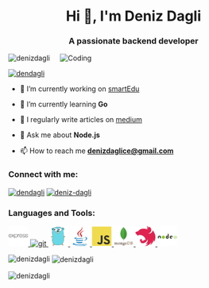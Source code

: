 
<h1 align="center">Hi 👋, I'm Deniz Dagli</h1>
<h3 align="center">A passionate backend developer</h3>
<img align="right" alt="Coding" width="400" src= "https://i.pinimg.com/originals/72/8d/41/728d4149a1c30ff894075e639b5c9fcd.gif">

<p align="left"> <img src="https://komarev.com/ghpvc/?username=denizdagli&label=Profile%20views&color=0e75b6&style=flat" alt="denizdagli" /> </p>

<p align="left"> <a href="https://twitter.com/dendagli" target="blank"><img src="https://img.shields.io/twitter/follow/dendagli?logo=twitter&style=for-the-badge" alt="dendagli" /></a> </p>

- 🔭 I’m currently working on [smartEdu](https://github.com/denizdagli/smartEdu)

- 🌱 I’m currently learning **Go**

- 📝 I regularly write articles on [medium](https://medium.com/@denizdagli)

- 💬 Ask me about **Node.js**

- 📫 How to reach me **denizdaglice@gmail.com**

<h3 align="left">Connect with me:</h3>
<p align="left">
<a href="https://twitter.com/dendagli" target="blank"><img align="center" src="https://raw.githubusercontent.com/rahuldkjain/github-profile-readme-generator/master/src/images/icons/Social/twitter.svg" alt="dendagli" height="30" width="40" /></a>
<a href="https://linkedin.com/in/deniz-dagli" target="blank"><img align="center" src="https://raw.githubusercontent.com/rahuldkjain/github-profile-readme-generator/master/src/images/icons/Social/linked-in-alt.svg" alt="deniz-dagli" height="30" width="40" /></a>
</p>

<h3 align="left">Languages and Tools:</h3>
<p align="left"> <a href="https://expressjs.com" target="_blank" rel="noreferrer"> <img src="https://raw.githubusercontent.com/devicons/devicon/master/icons/express/express-original-wordmark.svg" alt="express" width="40" height="40"/> </a> <a href="https://git-scm.com/" target="_blank" rel="noreferrer"> <img src="https://www.vectorlogo.zone/logos/git-scm/git-scm-icon.svg" alt="git" width="40" height="40"/> </a> <a href="https://golang.org" target="_blank" rel="noreferrer"> <img src="https://raw.githubusercontent.com/devicons/devicon/master/icons/go/go-original.svg" alt="go" width="40" height="40"/> </a> <a href="https://www.java.com" target="_blank" rel="noreferrer"> <img src="https://raw.githubusercontent.com/devicons/devicon/master/icons/java/java-original.svg" alt="java" width="40" height="40"/> </a> <a href="https://developer.mozilla.org/en-US/docs/Web/JavaScript" target="_blank" rel="noreferrer"> <img src="https://raw.githubusercontent.com/devicons/devicon/master/icons/javascript/javascript-original.svg" alt="javascript" width="40" height="40"/> </a> <a href="https://www.mongodb.com/" target="_blank" rel="noreferrer"> <img src="https://raw.githubusercontent.com/devicons/devicon/master/icons/mongodb/mongodb-original-wordmark.svg" alt="mongodb" width="40" height="40"/> </a> <a href="https://nestjs.com/" target="_blank" rel="noreferrer"> <img src="https://raw.githubusercontent.com/devicons/devicon/master/icons/nestjs/nestjs-plain.svg" alt="nestjs" width="40" height="40"/> </a> <a href="https://nodejs.org" target="_blank" rel="noreferrer"> <img src="https://raw.githubusercontent.com/devicons/devicon/master/icons/nodejs/nodejs-original-wordmark.svg" alt="nodejs" width="40" height="40"/> </a> </p>

<p><img align="left" src="https://github-readme-stats.vercel.app/api/top-langs?username=denizdagli&show_icons=true&locale=en&layout=compact" alt="denizdagli" /></p>

<p>&nbsp;<img align="center" src="https://github-readme-stats.vercel.app/api?username=denizdagli&show_icons=true&locale=en" alt="denizdagli" /></p>

<p><img align="center" src="https://github-readme-streak-stats.herokuapp.com/?user=denizdagli&" alt="denizdagli" /></p>

